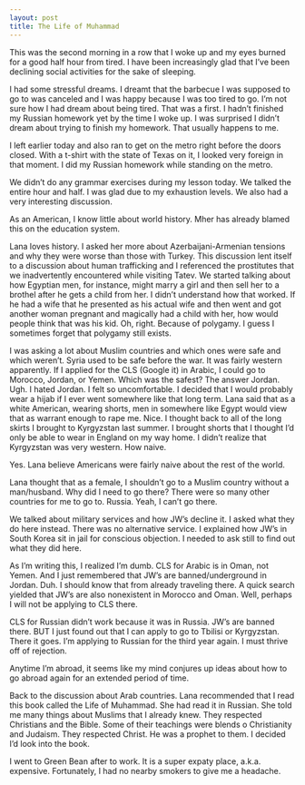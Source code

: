 ```yaml
---
layout: post
title: The Life of Muhammad 
---
```


This was the second morning in a row that I woke up and my eyes burned for a good half hour from tired. I have been increasingly glad that I’ve been declining social activities for the sake of sleeping.

I had some stressful dreams. I dreamt that the barbecue I was supposed to go to was canceled and I was happy because I was too tired to go. I’m not sure how I had  dream about being tired. That was a first. I hadn’t finished my Russian homework yet by the time I woke up. I was surprised I didn’t dream about trying to finish my homework. That usually happens to me.

I left earlier today and also ran to get on the metro right before the doors closed. With a t-shirt with the state of Texas on it, I looked very foreign in that moment. I did my Russian homework while standing on the metro.

We didn’t do any grammar exercises during my lesson today. We talked the entire hour and half. I was glad due to my exhaustion levels. We also had a very interesting discussion.

As an American, I know little about world history. Mher has already blamed this on the education system. 

Lana loves history. I asked her more about Azerbaijani-Armenian tensions and why they were worse than those with Turkey. This discussion lent itself to a discussion about human trafficking and I referenced the prostitutes that we inadvertently encountered while visiting Tatev. We started talking about how Egyptian men, for instance, might marry a girl and then sell her to a brothel after he gets a child from her. I didn’t understand how that worked. If he had a wife that he presented as his actual wife and then went and got another woman pregnant and magically had a child with her, how would people think that was his kid. Oh, right. Because of polygamy. I guess I sometimes forget that polygamy still exists. 

I was asking a lot about Muslim countries and which ones were safe and which weren’t. Syria used to be safe before the war. It was fairly western apparently. If I applied for the CLS (Google it) in Arabic, I could go to Morocco, Jordan, or Yemen. Which was the safest? The answer Jordan. Ugh. I hated Jordan. I felt so uncomfortable. I decided that I would probably wear a hijab if I ever went somewhere like that long term. Lana said that as a white American, wearing shorts, men in somewhere like Egypt would view that as warrant enough to rape me. Nice. I thought back to all of the long skirts I brought to Kyrgyzstan last summer. I brought shorts that I thought I’d only be able to wear in England on my way home. I didn’t realize that Kyrgyzstan was very western. How naive. 

Yes. Lana believe Americans were fairly naive about the rest of the world.

Lana thought that as a female, I shouldn’t go to a Muslim country without a man/husband. Why did I need to go there? There were so many other countries for me to go to. Russia. Yeah, I can’t go there. 

We talked about military services and how JW’s decline it. I asked what they do here instead. There was no alternative service. I explained how JW’s in South Korea sit in jail for conscious objection. I needed to ask still to find out what they did here.

As I’m writing this, I realized I’m dumb. CLS for Arabic is in Oman, not Yemen. And I just remembered that JW’s are banned/underground in Jordan. Duh. I should know that from already traveling there. A quick search yielded that JW’s are also nonexistent in Morocco and Oman. Well, perhaps I will not be applying to CLS there.

CLS for Russian didn’t work because it was in Russia. JW’s are banned there. BUT I just found out that I can apply to go to Tbilisi or Kyrgyzstan. There it goes. I’m applying to Russian for the third year again. I must thrive off of rejection.

Anytime I’m abroad, it seems like my mind conjures up ideas about how to go abroad again for an extended period of time. 

Back to the discussion about Arab countries. Lana recommended that I read this book called the Life of Muhammad. She had read it in Russian. She told me many things about Muslims that I already knew. They respected Christians and the Bible. Some of their teachings were blends o Christianity and Judaism. They respected Christ. He was a prophet to them. I decided I’d look into the book.

I went to Green Bean after to work. It is a super expaty place, a.k.a. expensive. Fortunately, I had no nearby smokers to give me a headache. 
